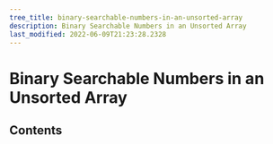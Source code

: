 ```yaml
---
tree_title: binary-searchable-numbers-in-an-unsorted-array
description: Binary Searchable Numbers in an Unsorted Array
last_modified: 2022-06-09T21:23:28.2328
---
```


# Binary Searchable Numbers in an Unsorted Array

## Contents
